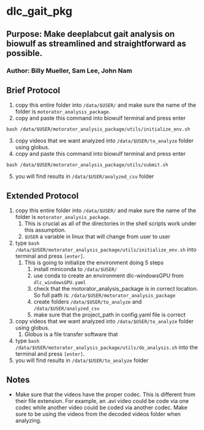 # dlc_gait_pkg
## Purpose: Make deeplabcut gait analysis on biowulf as streamlined and straightforward as possible. 
### Author: Billy Mueller, Sam Lee, John Nam

## Brief Protocol 
1. copy this entire folder into `/data/$USER/` and make sure the name of the folder is `motorator_analysis_package`.
2. copy and paste this command into biowulf terminal and press enter
```
bash /data/$USER/motorator_analysis_package/utils/initialize_env.sh
```
3. copy videos that we want analyzed into `/data/$USER/to_analyze` folder using globus.
4. copy and paste this command into biowulf terminal and press enter
```
bash /data/$USER/motorator_analysis_package/utils/submit.sh
```
5. you will find results in `/data/$USER/analyzed_csv` folder


## Extended Protocol 
1. copy this entire folder into `/data/$USER/` and make sure the name of the folder is `motorator_analysis_package`.
    1. This is crucial as all of the directories in the shell scripts work under this assumption. 
    2. `$USER` a variable in linux that will change from user to user 
2. type `bash /data/$USER/motorator_analysis_package/utils/initialize_env.sh` into terminal and press `[enter]`.
    1. This is going to initialize the environment doing 5 steps
        1. install miniconda to `/data/$USER/`
        2. use conda to create an environment dlc-windowsGPU from `dlc_windowsGPU.yaml`
        3. check that the motorator_analysis_package is in correct location. So full path is: `/data/$USER/motorator_analysis_package`
        4. create folders `/data/$USER/to_analyze` and `/data/$USER/analyzed_csv`
        5. make sure that the project_path in config.yaml file is correct
3. copy videos that we want analyzed into `/data/$USER/to_analyze` folder using globus.
     1.  Globus is a file transfer software that 
4. type `bash /data/$USER/motorator_analysis_package/utils/do_analysis.sh` into the terminal and press `[enter]`.
5. you will find results in `/data/$USER/to_analyze` folder

## Notes
- Make sure that the videos have the proper codec. This is different from their file extension. For example, an .avi video could be code via one codec while another video could be coded via another codec. Make sure to be using the videos from the decoded videos folder when analyzing.
